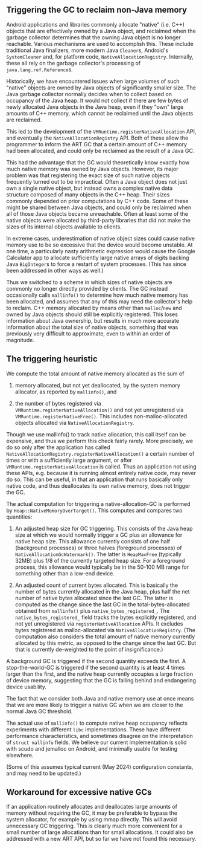Triggering the GC to reclaim non-Java memory
--------------------------------------------

Android applications and libraries commonly allocate "native" (i.e. C++) objects that are
effectively owned by a Java object, and reclaimed when the garbage collector determines that the
owning Java object is no longer reachable. Various mechanisms are used to accomplish this. These
include traditional Java finalizers, more modern Java `Cleaner`s, Android's `SystemCleaner` and,
for platform code, `NativeAllocationRegistry`. Internally, these all rely on the garbage
collector's processing of `java.lang.ref.Reference`s.

Historically, we have encountered issues when large volumes of such "native" objects are owned by
Java objects of significantly smaller size. The Java garbage collector normally decides when to
collect based on occupancy of the Java heap. It would not collect if there are few bytes of newly
allocated Java objects in the Java heap, even if they "own" large amounts of C++ memory, which
cannot be reclaimed until the Java objects are reclaimed.

This led to the development of the `VMRuntime.registerNativeAllocation` API, and eventually the
`NativeAllocationRegistry` API. Both of these allow the programmer to inform the ART GC that a
certain amount of C++ memory had been allocated, and could only be reclaimed as the result of a
Java GC.

This had the advantage that the GC would theoretically know exactly how much native memory was
owned by Java objects. However, its major problem was that registering the exact size of such
native objects frequently turned out to be impractical. Often a Java object does not just own a
single native object, but instead owns a complex native data structure composed of many objects in
the C++ heap. Their sizes commonly depended on prior computations by C++ code. Some of these might
be shared between Java objects, and could only be reclaimed when all of those Java objects became
unreachable. Often at least some of the native objects were allocated by third-party libraries
that did not make the sizes of its internal objects available to clients.

In extreme cases, underestimation of native object sizes could cause native memory use to be so
excessive that the device would become unstable. At one time, a particularly nasty arithmetic
expression would cause the Google Calculator app to allocate sufficiently large native arrays of
digits backing Java `BigInteger`s to force a restart of system processes. (This has since been
addressed in other ways as well.)

Thus we switched to a scheme in which sizes of native objects are commonly no longer directly
provided by clients. The GC instead occasionally calls `mallinfo()` to determine how much native
memory has been allocated, and assumes that any of this may need the collector's help to reclaim.
C++ memory allocated by means other than `malloc`/`new` and owned by Java objects should still be
explicitly registered. This loses information about Java ownership, but results in much more
accurate information about the total size of native objects, something that was previously very
difficult to approximate, even to within an order of magnitude.

The triggering heuristic
------------------------

We compute the total amount of native memory allocated as the sum of

1. memory allocated, but not yet deallocated, by the system memory allocator, as reported by
   `mallinfo()`, and

2. the number of bytes registered via `VMRuntime.registerNativeAllocation()` and not yet
   unregistered via `VMRuntime.registerNativeFree()`. This includes non-malloc-allocated objects
   allocated via `NativeAllocationRegistry`.

Though we use mallinfo() to track native allocation, this call itself can be expensive, and thus
we perform this check fairly rarely. More precisely, we do so only after the application has
called `NativeAllocationRegistry.registerNativeAllocation()` a certain number of times or
with a sufficiently large argument, or after `VMRuntime.registerNativeAllocation` is called.
Thus an application not using these APIs, e.g. because it is running almost entirely native
code, may never do so. This can be useful, in that an application that runs basically only
native code, and thus deallocates its own native memory, does not trigger the GC.

The actual computation for triggering a native-allocation-GC is performed by
`Heap::NativeMemoryOverTarget()`. This computes and compares two quantities:

1. An adjusted heap size for GC triggering. This consists of the Java heap size at which we would
   normally trigger a GC plus an allowance for native heap size. This allowance currently consists
   of one half (background processes) or three halves (foreground processes) of
   `NativeAllocationGcWatermark()`. The latter is `HeapMaxFree` (typically 32MB) plus 1/8 of the
   currently targeted heap size. For a foreground process, this allowance would typically be in
   the 50-100 MB range for something other than a low-end device.

2. An adjusted count of current bytes allocated. This is basically the number of bytes currently
   allocated in the Java heap, plus half the net number of native bytes allocated since the last
   GC. The latter is computed as the change since the last GC in the total-bytes-allocated
   obtained from `mallinfo()` plus `native_bytes_registered_`. The `native_bytes_registered_`
   field tracks the bytes explicitly registered, and not yet unregistered via
   `registerNativeAllocation` APIs. It excludes bytes registered as malloc-allocated via
   `NativeAllocationRegistry`. (The computation also considers the total amount of native memory
   currently allocated by this metric, as opposed to the change since the last GC. But that is
   currently de-weighted to the point of insignificance.)

A background GC is triggered if the second quantity exceeds the first. A stop-the-world-GC is
triggered if the second quantity is at least 4 times larger than the first, and the native heap
currently occupies a large fraction of device memory, suggesting that the GC is falling behind and
endangering device usability.

The fact that we consider both Java and native memory use at once means that we are more likely to
trigger a native GC when we are closer to the normal Java GC threshold.

The actual use of `mallinfo()` to compute native heap occupancy reflects experiments with
different `libc` implementations. These have different performance characteristics, and sometimes
disagree on the interpretation of `struct mallinfo` fields. We believe our current implementation
is solid with scudo and jemalloc on Android, and minimally usable for testing elsewhere.

(Some of this assumes typical current (May 2024) configuration constants, and may need to be
updated.)

Workaround for excessive native GCs
-----------------------------------

If an application routinely allocates and deallocates large amounts of memory without requiring
the GC, it may be preferable to bypass the system allocator, for example by using mmap directly.
This will avoid unnecessary GC triggering. This is clearly much more convenient for a small number
of large allocations than for small allocations. It could also be addressed with a new ART API,
but so far we have not found this necessary.
